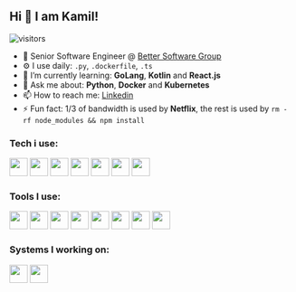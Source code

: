 ## Hi 👋 I am Kamil!

![visitors](https://visitor-badge.glitch.me/badge?page_id=dikamilo.dikamilo)

- 🏢 Senior Software Engineer @ [Better Software Group](https://www.bsgroup.eu/)
- ⚙️ I use daily: `.py`, `.dockerfile`, `.ts`
- 🌱 I’m currently learning: **GoLang**, **Kotlin** and **React.js**
- 💬 Ask me about: **Python**, **Docker** and **Kubernetes**
- 📫 How to reach me: [Linkedin](https://www.linkedin.com/in/dikamilo/)
- ⚡ Fun fact: 1/3 of bandwidth is used by **Netflix**, the rest is used by `rm -rf node_modules && npm install`


### Tech i use:
<p float="left">
  <img height="32" width="32" src="https://cdn.jsdelivr.net/npm/simple-icons@v3/icons/python.svg"/>
  <img height="32" width="32" src="https://cdn.jsdelivr.net/npm/simple-icons@v3/icons/django.svg" />
  <img height="32" width="32" src="https://cdn.jsdelivr.net/npm/simple-icons@v3/icons/celery.svg" />
  <img height="32" width="32" src="https://cdn.jsdelivr.net/npm/simple-icons@v3/icons/postgresql.svg" />
  <img height="32" width="32" src="https://cdn.jsdelivr.net/npm/simple-icons@v3/icons/elasticsearch.svg" />
  <img height="32" width="32" src="https://cdn.jsdelivr.net/npm/simple-icons@v3/icons/apachecassandra.svg" />
  <img height="32" width="32" src="https://cdn.jsdelivr.net/npm/simple-icons@v3/icons/redis.svg" />
</p>

### Tools I use:
<p float="left">
  <img height="32" width="32" src="https://cdn.jsdelivr.net/npm/simple-icons@v3/icons/docker.svg" />
  <img height="32" width="32" src="https://cdn.jsdelivr.net/npm/simple-icons@v3/icons/kubernetes.svg" />
  <img height="32" width="32" src="https://cdn.jsdelivr.net/npm/simple-icons@v3/icons/nginx.svg" />
  <img height="32" width="32" src="https://cdn.jsdelivr.net/npm/simple-icons@v3/icons/ansible.svg" />
  <img height="32" width="32" src="https://cdn.jsdelivr.net/npm/simple-icons@v3/icons/jira.svg" />
  <img height="32" width="32" src="https://cdn.jsdelivr.net/npm/simple-icons@v3/icons/jetbrains.svg" />
  <img height="32" width="32" src="https://cdn.jsdelivr.net/npm/simple-icons@v3/icons/github.svg" />
  <img height="32" width="32" src="https://cdn.jsdelivr.net/npm/simple-icons@v3/icons/bitbucket.svg" />
</p>

### Systems I working on:
<p float="left">
  <img height="32" width="32" src="https://cdn.jsdelivr.net/npm/simple-icons@v3/icons/linux.svg" />
  <img height="32" width="32" src="https://cdn.jsdelivr.net/npm/simple-icons@v3/icons/apple.svg" />
</p>

